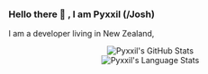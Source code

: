 ### Hello there 👋 <!--, General Kenobi -->, I am Pyxxil (/Josh)

I am a developer living in New Zealand,

<p align="center">
  <img src="https://github-readme-stats.vercel.app/api?username=pyxxil&show_icons=true&theme=radical" alt="Pyxxil's GitHub Stats" />
  <br />
  <img src="https://github-readme-stats.vercel.app/api/top-langs/?username=pyxxil&layout=compact&theme=radical" alt="Pyxxil's Language Stats" />
</p>
